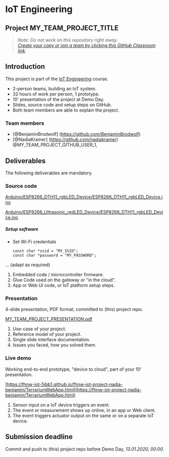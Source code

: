 # IoT Engineering
## Project MY_TEAM_PROJECT_TITLE

> *Note: Do not work on this repository right away.*<br/>
> *[Create your copy or join a team by clicking this GitHub Classroom link](https://classroom.github.com/g/gALXMYRD).*

## Introduction
This project is part of the [IoT Engineering](../../../fhnw-iot) course.

* 2-person teams, building an IoT system.
* 32 hours of work per person, 1 prototype.
* 10' presentation of the project at Demo Day.
* Slides, source code and setup steps on GitHub.
* Both team members are able to explain the project.

### Team members

* [@BenjaminBrodwolf] (https://github.com/BenjaminBrodwolf) 
* [@NadiaKramer] (https://github.com/nadiakramer) @MY_TEAM_PROJECT_GITHUB_USER_1, 

## Deliverables
The following deliverables are mandatory.

### Source code

[Arduino/ESP8266_DTH11_rgbLED_Device/ESP8266_DTH11_rgbLED_Device.ino](Arduino/ESP8266_DTH11_rgbLED_Device.ino)

[Arduino/ESP8266_Ultrasonic_redLED_Device/ESP8266_DTH11_rgbLED_Device.ino](Arduino/ESP8266_Ultrasonic_redLED_Device.ino)

##### Setup software
* Set Wi-Fi credentials

    ```
    const char *ssid = "MY_SSID";
    const char *password = "MY_PASSWORD";
    ```
    
    
... (adapt as required)

1) Embedded code / microcontroller firmware.
2) Glue Code used on the gateway or "in the cloud".
3) App or Web UI code, or IoT platform setup steps.

### Presentation
4-slide presentation, PDF format, committed to (this) project repo.

[MY_TEAM_PROJECT_PRESENTATION.pdf](MY_TEAM_PROJECT_PRESENTATION.pdf)

1) Use-case of your project.
2) Reference model of your project.
3) Single slide interface documentation.
4) Issues you faced, how you solved them.

### Live demo
Working end-to-end prototype, "device to cloud", part of your 10' presentation.

[https://fhnw-iot-5ibb1.github.io/fhnw-iot-project-nadia-benjamin/TerrariumWebApp.html](https://fhnw-iot-project-nadia-benjamin/TerrariumWebApp.html)

1) Sensor input on a IoT device triggers an event.
2) The event or measurement shows up online, in an app or Web client.
3) The event triggers actuator output on the same or on a separate IoT device.

## Submission deadline
Commit and push to (this) project repo before Demo Day, _13.01.2020, 00:00_.
